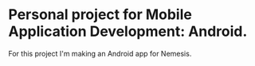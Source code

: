 # Personal project for Mobile Application Development: Android. 
For this project I'm making an Android app for Nemesis. 
